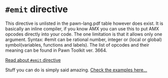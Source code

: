 # ``#emit`` directive

This directive is unlisted in the pawn-lang.pdf table however does exist. It is basically an inline compiler, if you know AMX you can use this to put AMX opcodes directly into your code. The one limitation is that it allows only one argument. Syntax: #emit <opcode> <argument> <argument> can be rational number, integer or (local or global) symbol(variables, functions and labels). The list of opcodes and their meaning can be found in Pawn Toolkit ver. 3664.

[Read about ``#emit`` directive](https://github.com/YashasSamaga/AMX-Assembly-Docs/blob/master/DOCUMENT.md#-instruction-set)

Stuff you can do is simply said amazing.
[Check the examples here...](emit.pwn)
